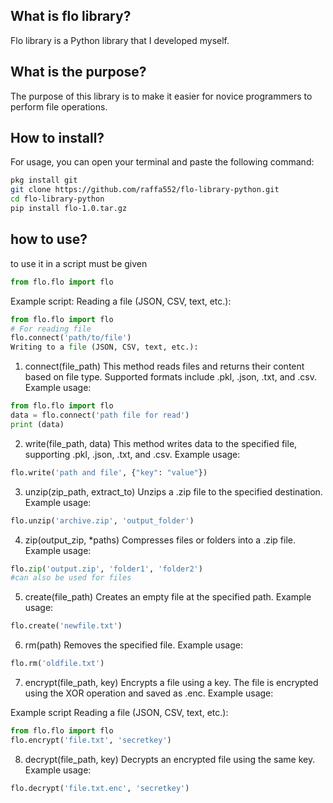 ## What is flo library?  
Flo library is a Python library that I developed myself.

## What is the purpose?  
The purpose of this library is to make it easier for novice programmers to perform file operations.

## How to install?  
For usage, you can open your terminal and paste the following command:  

```bash
pkg install git
git clone https://github.com/raffa552/flo-library-python.git
cd flo-library-python
pip install flo-1.0.tar.gz
```
## how to use?
to use it in a script must be given
```python
from flo.flo import flo
```
Example script:
Reading a file (JSON, CSV, text, etc.):

```python
from flo.flo import flo
# For reading file
flo.connect('path/to/file')
Writing to a file (JSON, CSV, text, etc.):
```

1. connect(file_path)
This method reads files and returns their content based on file type. Supported formats include .pkl, .json, .txt, and .csv.
Example usage:

```python
from flo.flo import flo
data = flo.connect('path file for read')
print (data)
```
2. write(file_path, data)
This method writes data to the specified file, supporting .pkl, .json, .txt, and .csv.
Example usage:

```python
flo.write('path and file', {"key": "value"})
```
3. unzip(zip_path, extract_to)
Unzips a .zip file to the specified destination.
Example usage:

```python
flo.unzip('archive.zip', 'output_folder')
```
4. zip(output_zip, *paths)
Compresses files or folders into a .zip file.
Example usage:

```python
flo.zip('output.zip', 'folder1', 'folder2')
#can also be used for files
```
5. create(file_path)
Creates an empty file at the specified path.
Example usage:

```python
flo.create('newfile.txt')
```
6. rm(path)
Removes the specified file.
Example usage:

```python
flo.rm('oldfile.txt')
```
7. encrypt(file_path, key)
Encrypts a file using a key. The file is encrypted using the XOR operation and saved as .enc.
Example usage:

Example script
Reading a file (JSON, CSV, text, etc.):

```python
from flo.flo import flo
flo.encrypt('file.txt', 'secretkey')
```
8. decrypt(file_path, key)
Decrypts an encrypted file using the same key.
Example usage:

```python
flo.decrypt('file.txt.enc', 'secretkey')
```
